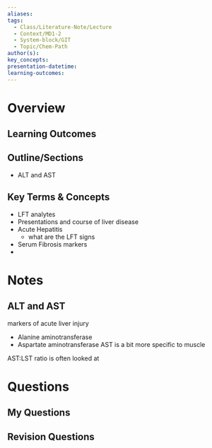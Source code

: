 ```yaml
---
aliases:
tags:
  - Class/Literature-Note/Lecture
  - Context/MD1-2
  - System-block/GIT
  - Topic/Chem-Path
author(s):
key_concepts:
presentation-datetime:
learning-outcomes:
---
```



# Overview
## Learning Outcomes

## Outline/Sections

- ALT and AST

## Key Terms & Concepts
- LFT analytes
- Presentations and course of liver disease
- Acute Hepatitis
	- what are the LFT signs
- Serum Fibrosis markers
- 

# Notes

## ALT and AST
markers of acute liver injury
- Alanine aminotransferase
- Aspartate aminotransferase
AST is a bit more specific to muscle 

AST:LST ratio is often looked at

# Questions

## My Questions
## Revision Questions





